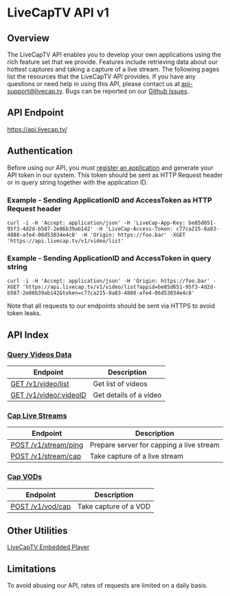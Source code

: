 # LiveCapTV API v1

## Overview

The LiveCapTV API enables you to develop your own applications using the rich feature set that we provide. Features include retrieving data about our hottest captures and taking a capture of a live stream. The following pages list the resources that the LiveCapTV API provides. If you have any questions or need help in using this API, please contact us at [api-support@livecap.tv][]. Bugs can be reported on our [Github Issues][].

[api-support@livecap.tv]: mailto:api-support@livecap.tv
[Github Issues]: https://github.com/LiveCapTV/livecaptv-open-api/issues

## API Endpoint

https://api.livecap.tv/

## Authentication

Before using our API, you must [register an application][] and generate your API token in our system. This token should be sent as HTTP Request header or in query string together with the application ID.

### Example - Sending ApplicationID and AccessToken as HTTP Request header

```
curl -i -H 'Accept: application/json' -H 'LiveCap-App-Key: be85d651-95f3-4d2d-b587-2e86b39ab142' -H 'LiveCap-Access-Token: c77ca215-8a83-4888-afe4-06d53034e4c8' -H 'Origin: https://foo.bar' -XGET 'https://api.livecap.tv/v1/video/list'
```

### Example - Sending ApplicationID and AccessToken in query string

```
curl -i -H 'Accept: application/json' -H 'Origin: https://foo.bar' -XGET 'https://api.livecap.tv/v1/video/list?appid=be85d651-95f3-4d2d-b587-2e86b39ab142&token=c77ca215-8a83-4888-afe4-06d53034e4c8'
```

Note that all requests to our endpoints should be sent via HTTPS to avoid token leaks.

[register an application]: /v1/trial.md#register

## API Index

### [Query Videos Data](/v1/video.md)

| Endpoint | Description |
| ---- | --------------- |
| [GET /v1/video/list](/v1/video.md#list-videos) | Get list of videos |
| [GET /v1/video/:videoID](/v1/video.md#get-video) | Get details of a video |

### [Cap Live Streams](/v1/stream.md)

| Endpoint | Description |
| ---- | --------------- |
| [POST /v1/stream/ping](/v1/stream.md#ping) | Prepare server for capping a live stream |
| [POST /v1/stream/cap](/v1/stream.md#cap) | Take capture of a live stream |

### [Cap VODs](/v1/vod.md)

| Endpoint | Description |
| ---- | --------------- |
| [POST /v1/vod/cap](/v1/vod.md#cap) | Take capture of a VOD |

## Other Utilities

[LiveCapTV Embedded Player](/v1/player.md)

## Limitations

To avoid abusing our API, rates of requests are limited on a daily basis.
